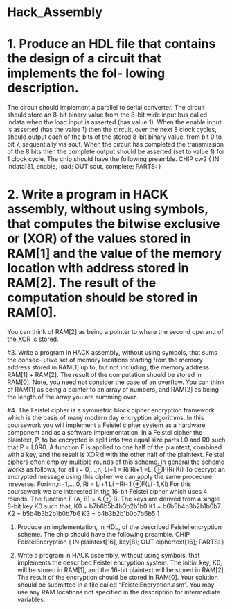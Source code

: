 # Hack_Assembly


# 1. Produce an HDL file that contains the design of a circuit that implements the fol- lowing description.
The circuit should implement a parallel to serial converter. The circuit should store an 8-bit binary value from the 8-bit wide input bus called indata when the load input is asserted (has value 1). When the enable input is asserted (has the value 1) then the circuit, over the next 8 clock cycles, should output each of the bits of the stored 8-bit binary value, from bit 0 to bit 7, sequentially via sout. When the circuit has completed the transmission of the 8 bits then the complete output should be asserted (set to value 1) for 1 clock cycle.
The chip should have the following preamble.
  CHIP cw2 {
      IN indata[8], enable, load;
      OUT sout, complete;
PARTS: }


# 2. Write a program in HACK assembly, without using symbols, that computes the bitwise exclusive or (XOR) of the values stored in RAM[1] and the value of the memory location with address stored in RAM[2]. The result of the computation should be stored in RAM[0].
You can think of RAM[2] as being a pointer to where the second operand of the XOR is stored.


#3. Write a program in HACK assembly, without using symbols, that sums the consec- utive set of memory locations starting from the memory address stored in RAM[1] up to, but not including, the memory address RAM[1] + RAM[2]. The result of the computation should be stored in RAM[0]. Note, you need not consider the case of an overflow.
You can think of RAM[1] as being a pointer to an array of numbers, and RAM[2] as being the length of the array you are summing over.


#4. The Feistel cipher is a symmetric block cipher encryption framework which is the basis of many modern day encryption algorithms. In this coursework you will implement a Feistel cipher system as a hardware component and as a software implementation. In a Feistel cipher the plaintext, P, to be encrypted is split into two equal size parts L0 and R0 such that P = L0R0. A function F is applied to one half of the plaintext, combined with a key, and the result is XOR’d with the other half of the plaintext. Feistel ciphers often employ multiple rounds of this scheme. In general the scheme works as follows, for all i = 0,...,n,
Li+1 = Ri
Ri+1 =Li ⊕F(Ri,Ki)
To decrypt an encrypted message using this cipher we can apply the same procedure inreverse. Fori=n,n−1,...,0,
Ri = Li+1
Li =Ri+1 ⊕F(Li+1,Ki)
For this coursework we are interested in the 16-bit Feistel cipher which uses 4 rounds. The function F (A, B) = A ⊕ B. The keys are derived from a single 8-bit key K0 such that,
K0 = b7b6b5b4b3b2b1b0 K1 = b6b5b4b3b2b1b0b7 K2 = b5b4b3b2b1b0b7b6 K3 = b4b3b2b1b0b7b6b5
1

1. Produce an implementation, in HDL, of the described Feistel encryption scheme. The chip should have the following preamble.
  CHIP FeistelEncryption {
      IN plaintext[16], key[8];
      OUT ciphertext[16];
PARTS: }

2. Write a program in HACK assembly, without using symbols, that implements the described Feistel encryption system. The initial key, K0, will be stored in RAM[1], and the 16-bit plaintext will be stored in RAM[2]. The result of the encryption should be stored in RAM[0]. Your solution should be submitted in a file called “FeistelEncryption.asm”.
You may use any RAM locations not specified in the description for intermediate variables.
